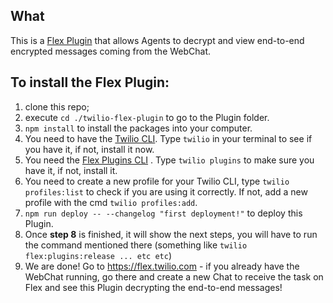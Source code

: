 ## What

This is a [Flex Plugin](https://www.twilio.com/docs/flex/developer/plugins) that allows Agents to decrypt and view end-to-end encrypted messages coming from the WebChat.

## To install the Flex Plugin:

1. clone this repo;
1. execute `cd ./twilio-flex-plugin` to go to the Plugin folder.
1. `npm install` to install the packages into your computer.
1. You need to have the [Twilio CLI](https://www.twilio.com/docs/twilio-cli/quickstart). Type `twilio` in your terminal to see if you have it, if not, install it now.
1. You need the [Flex Plugins CLI](https://www.twilio.com/docs/flex/developer/plugins/cli/install) . Type `twilio plugins` to make sure you have it, if not, install it.
1. You need to create a new profile for your Twilio CLI, type `twilio profiles:list` to check if you are using it correctly. If not, add a new profile with the cmd `twilio profiles:add`.
1. `npm run deploy -- --changelog "first deployment!"` to deploy this Plugin.
1. Once **step 8** is finished, it will show the next steps, you will have to run the command mentioned there (something like `twilio flex:plugins:release ... etc etc`)
1. We are done! Go to https://flex.twilio.com - if you already have the WebChat running, go there and create a new Chat to receive the task on Flex and see this Plugin decrypting the end-to-end messages!

